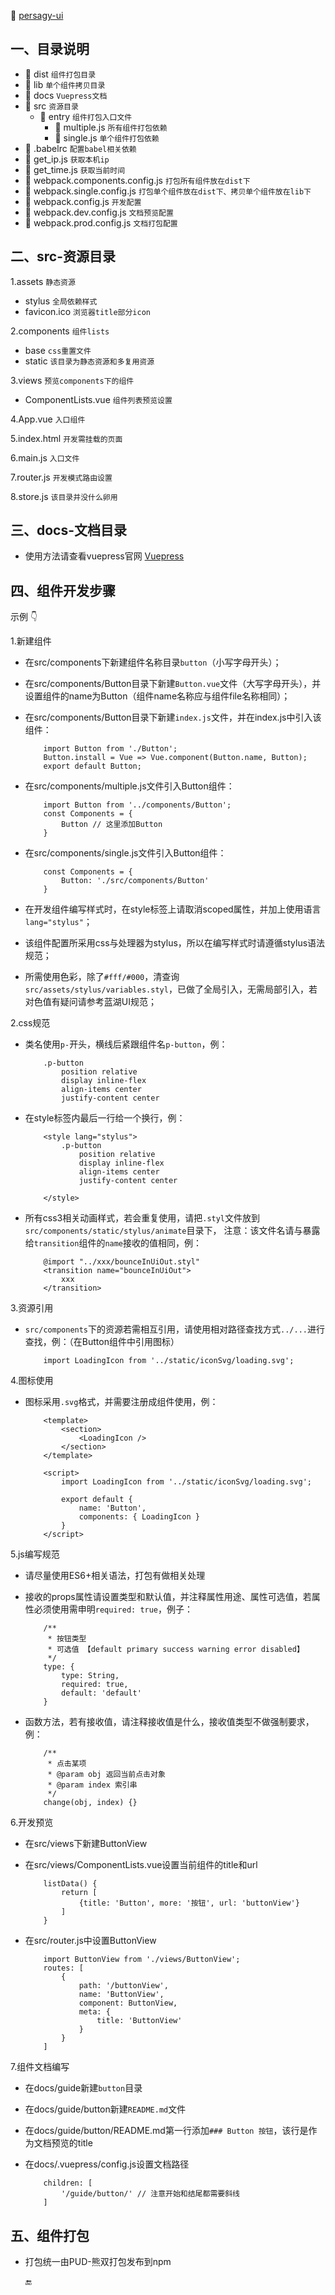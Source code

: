:rose: [persagy-ui](http://47.95.122.141:8208/)

## 一、目录说明
- :file_folder: dist `组件打包目录`
- :file_folder: lib `单个组件拷贝目录`
- :file_folder: docs `Vuepress文档`
- :file_folder: src `资源目录`
    - :file_folder: entry `组件打包入口文件`
        - :pencil: multiple.js `所有组件打包依赖`
        - :pencil: single.js `单个组件打包依赖`
- :pencil: .babelrc `配置babel相关依赖`
- :pencil: get_ip.js `获取本机ip`
- :pencil: get_time.js `获取当前时间`
- :pencil: webpack.components.config.js `打包所有组件放在dist下`
- :pencil: webpack.single.config.js `打包单个组件放在dist下、拷贝单个组件放在lib下`
- :pencil: webpack.config.js `开发配置`
- :pencil: webpack.dev.config.js `文档预览配置`
- :pencil: webpack.prod.config.js `文档打包配置`

## 二、src-资源目录
1.assets `静态资源`
- stylus `全局依赖样式`
- favicon.ico `浏览器title部分icon`

2.components `组件lists`
- base `css重置文件`
- static `该目录为静态资源和多复用资源`

3.views `预览components下的组件`
- ComponentLists.vue `组件列表预览设置`

4.App.vue `入口组件`

5.index.html `开发需挂载的页面`

6.main.js `入口文件`

7.router.js `开发模式路由设置`

8.store.js `该目录并没什么卵用`

## 三、docs-文档目录
- 使用方法请查看vuepress官网 [Vuepress](https://vuepress.vuejs.org/zh/)

## 四、组件开发步骤
示例 :point_down:

1.新建组件
- 在src/components下新建组件名称目录`button`（小写字母开头）；
- 在src/components/Button目录下新建`Button.vue`文件（大写字母开头），并设置组件的name为Button（组件name名称应与组件file名称相同）；
- 在src/components/Button目录下新建`index.js`文件，并在index.js中引入该组件：

    ```
        import Button from './Button';
        Button.install = Vue => Vue.component(Button.name, Button);
        export default Button;
    ```
- 在src/components/multiple.js文件引入Button组件：

    ```
        import Button from '../components/Button';
        const Components = {
            Button // 这里添加Button
        }
    ```
- 在src/components/single.js文件引入Button组件：

    ```
        const Components = {
            Button: './src/components/Button'
        }
    ```
- 在开发组件编写样式时，在style标签上请取消scoped属性，并加上使用语言`lang="stylus"`；
- 该组件配置所采用css与处理器为stylus，所以在编写样式时请遵循stylus语法规范；
- 所需使用色彩，除了`#fff/#000`，清查询`src/assets/stylus/variables.styl`，已做了全局引入，无需局部引入，若对色值有疑问请参考蓝湖UI规范；

2.css规范
- 类名使用`p-`开头，横线后紧跟组件名`p-button`，例：

    ```
        .p-button
            position relative
            display inline-flex
            align-items center
            justify-content center
  
    ```
- 在style标签内最后一行给一个换行，例：

    ```
        <style lang="stylus">
            .p-button
                position relative
                display inline-flex
                align-items center
                justify-content center
  
        </style>
    ```
- 所有css3相关动画样式，若会重复使用，请把`.styl`文件放到`src/components/static/stylus/animate`目录下，
    注意：该文件名请与暴露给`transition`组件的`name`接收的值相同，例：
    
    ```
        @import "../xxx/bounceInUiOut.styl"
        <transition name="bounceInUiOut">
            xxx
        </transition>
    ```

3.资源引用
- `src/components`下的资源若需相互引用，请使用相对路径查找方式`../...`进行查找，例：（在Button组件中引用图标）

    ```
        import LoadingIcon from '../static/iconSvg/loading.svg';
    ```

4.图标使用
- 图标采用`.svg`格式，并需要注册成组件使用，例：

    ```
        <template>
            <section>
                <LoadingIcon />
            </section>
        </template>
        
        <script>
            import LoadingIcon from '../static/iconSvg/loading.svg';
        
            export default {
                name: 'Button',
                components: { LoadingIcon }
            }
        </script>
    ```

5.js编写规范
- 请尽量使用ES6+相关语法，打包有做相关处理
- 接收的props属性请设置类型和默认值，并注释属性用途、属性可选值，若属性必须使用需申明`required: true`，例子：

    ```
        /**
         * 按钮类型
         * 可选值 【default primary success warning error disabled】
         */
        type: {
            type: String,
            required: true,
            default: 'default'
        }
    ```
- 函数方法，若有接收值，请注释接收值是什么，接收值类型不做强制要求，例：

    ```
        /**
         * 点击某项
         * @param obj 返回当前点击对象
         * @param index 索引串
         */
        change(obj, index) {}
    ```

6.开发预览
- 在src/views下新建ButtonView
- 在src/views/ComponentLists.vue设置当前组件的title和url

    ```
        listData() {
            return [
                {title: 'Button', more: '按钮', url: 'buttonView'}
            ]
        }
    ```
- 在src/router.js中设置ButtonView

    ```
        import ButtonView from './views/ButtonView';
        routes: [
            {
                path: '/buttonView',
                name: 'ButtonView',
                component: ButtonView,
                meta: {
                    title: 'ButtonView'
                }
            }
        ]
    ```
7.组件文档编写
- 在docs/guide新建`button`目录
- 在docs/guide/button新建`README.md`文件
- 在docs/guide/button/README.md第一行添加`### Button 按钮`，该行是作为文档预览的title
- 在docs/.vuepress/config.js设置文档路径

    ```
        children: [
            '/guide/button/' // 注意开始和结尾都需要斜线
        ]
    ```

## 五、组件打包
- 打包统一由PUD-熊双打包发布到npm

    :end: